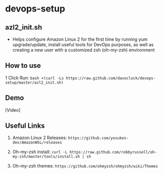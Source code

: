 # devops-setup


## azl2_init.sh
- Helps configure Amazon Linux 2 for the first time by running yum upgrade/update, install useful tools for DevOps purposes, as well as creating a new user with a customized zsh (oh-my-zsh) environment

## How to use
1 Click Run:
`bash <(curl -Ls https://raw.github.com/davoclock/devops-setup/master/azl2_init.sh)`

## Demo
[Video]

## Useful Links
1. Amazon Linux 2 Releases:
`https://github.com/yosukes-dev/AmazonWSL/releases`

2. Oh-my-zsh install: 
`curl -L https://raw.github.com/robbyrussell/oh-my-zsh/master/tools/install.sh | sh`

3. Oh-my-zsh themes: 
`https://github.com/ohmyzsh/ohmyzsh/wiki/Themes`
